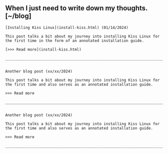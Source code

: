 When I just need to write down my thoughts.                             [~/blog]
--------------------------------------------------------------------------------


    [Installing Kiss Linux](install-kiss.html) (01/14/2024)

    This post talks a bit about my journey into installing Kiss Linux for
    the first time in the form of an annotated installation guide.

    [>>> Read more](install-kiss.html)

    ________________________________________________________________________


    Another blog post (xx/xx/2024)

    This post talks a bit about my journey into installing Kiss Linux for
    the first time and also serves as an annotated installation guide.

    >>> Read more

    ________________________________________________________________________


    Another blog post (xx/xx/2024)

    This post talks a bit about my journey into installing Kiss Linux for
    the first time and also serves as an annotated installation guide.

    >>> Read more

    ________________________________________________________________________